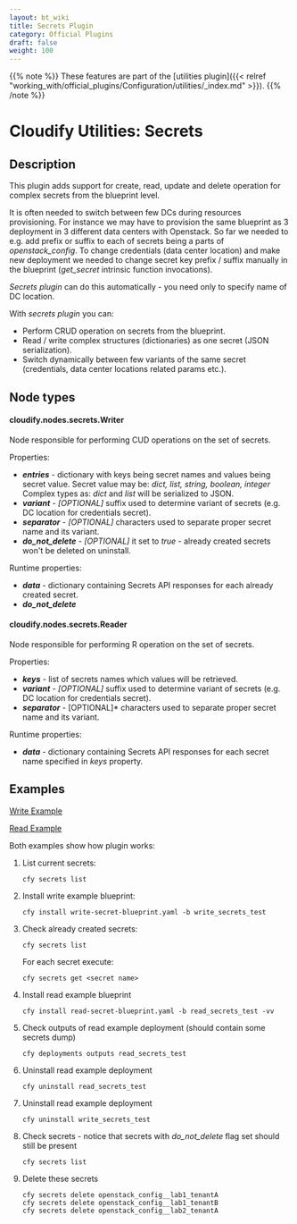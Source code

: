 ```yaml
---
layout: bt_wiki
title: Secrets Plugin
category: Official Plugins
draft: false
weight: 100
---
```

{{% note %}}
These features are part of the [utilities plugin]({{< relref "working_with/official_plugins/Configuration/utilities/_index.md" >}}).
{{% /note %}}

# Cloudify Utilities: Secrets

## Description

This plugin adds support for create, read, update and delete operation for complex secrets from the blueprint level.

It is often needed to switch between few DCs during resources provisioning.
For instance we may have to provision the same blueprint as 3 deployment in 3 different data centers with Openstack.
So far we needed to e.g. add prefix or suffix to each of secrets being a parts of *openstack_config*.
To change credentials (data center location) and make new deployment we needed to change secret key prefix / suffix manually in the blueprint (*get_secret* intrinsic function invocations).

*Secrets plugin* can do this automatically - you need only to specify name of DC location.

With *secrets plugin* you can:
* Perform CRUD operation on secrets from the blueprint.
* Read / write complex structures (dictionaries) as one secret (JSON serialization).
* Switch dynamically between few variants of the same secret (credentials, data center locations related params etc.).

## Node types

#### cloudify.nodes.secrets.Writer

Node responsible for performing CUD operations on the set of secrets.

Properties:
* ***entries*** - dictionary with keys being secret names and values being secret value.
Secret value may be: *dict, list, string, boolean, integer*
Complex types as: *dict* and *list* will be serialized to JSON.
* ***variant*** - *[OPTIONAL]* suffix used to determine variant of secrets (e.g. DC location for credentials secret).
* ***separator*** - *[OPTIONAL]* characters used to separate proper secret name and its variant.
* ***do_not_delete*** - *[OPTIONAL]* it set to *true* - already created secrets won't be deleted on uninstall.

Runtime properties:
* ***data*** - dictionary containing Secrets API responses for each already created secret.
* ***do_not_delete*** 

#### cloudify.nodes.secrets.Reader

Node responsible for performing R operation on the set of secrets.

Properties:
* ***keys*** - list of secrets names which values will be retrieved.
* ***variant*** - *[OPTIONAL]* suffix used to determine variant of secrets (e.g. DC location for credentials secret).
* ***separator*** - [OPTIONAL]* characters used to separate proper secret name and its variant.

Runtime properties:
* ***data*** - dictionary containing Secrets API responses for each secret name specified in *keys* property.


## Examples

[Write Example](https://github.com/cloudify-community/blueprint-examples/blob/master/utilities-examples/cloudify_secrets/write-secret-blueprint.yaml)

[Read Example](https://github.com/cloudify-community/blueprint-examples/blob/master/utilities-examples/cloudify_secrets/read-secret-blueprint.yaml)

Both examples show how plugin works:

1) List current secrets:

    ```
    cfy secrets list
    ```
    
2) Install write example blueprint:

    ```
    cfy install write-secret-blueprint.yaml -b write_secrets_test
    ```

3) Check already created secrets:

    ```
    cfy secrets list
    ```

    For each secret execute:
    
    ```
    cfy secrets get <secret name>
    ```

4) Install read example blueprint 

    ```
    cfy install read-secret-blueprint.yaml -b read_secrets_test -vv
    ```

5) Check outputs of read example deployment (should contain some secrets dump)

    ```
    cfy deployments outputs read_secrets_test
    ```
    
6) Uninstall read example deployment

    ```
    cfy uninstall read_secrets_test
    ```
    
7) Uninstall read example deployment

    ```
    cfy uninstall write_secrets_test
    ```
    
8) Check secrets - notice that secrets with *do_not_delete* flag set should still be present

    ```
    cfy secrets list
    ```
    
9) Delete these secrets

    ```
    cfy secrets delete openstack_config__lab1_tenantA
    cfy secrets delete openstack_config__lab1_tenantB    
    cfy secrets delete openstack_config__lab2_tenantA
    ``` 
